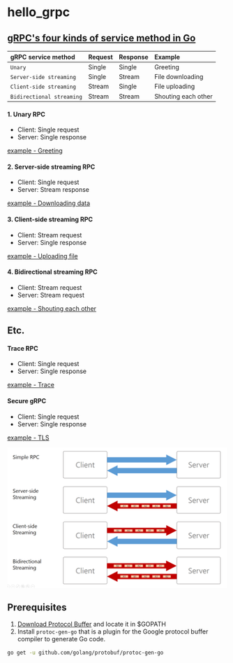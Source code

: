 # hello_grpc

## [gRPC's four kinds of service method in Go](https://grpc.io/docs/guides/concepts/)

|gRPC service method  | Request  | Response  |  Example |
|:---|:---|:---|:---|
| `Unary`| Single |  Single | Greeting|
| `Server-side streaming` | Single  | Stream  | File downloading|
| `Client-side streaming` | Stream  | Single  | File uploading|
| `Bidirectional streaming` | Stream | Stream  | Shouting each other|

#### 1. Unary RPC

- Client: Single request
- Server: Single response

[example - Greeting](greeting)


#### 2. Server-side streaming RPC

- Client: Single request
- Server: Stream response

[example - Downloading data](./download)


#### 3. Client-side streaming RPC

- Client: Stream request
- Server: Single response

[example - Uploading file](./upload)


#### 4. Bidirectional streaming RPC  

- Client: Stream request
- Server: Stream request

[example - Shouting each other](./referee)


## Etc.

#### Trace RPC

- Client: Single request
- Server: Single response

[example - Trace](trace)

#### Secure gRPC  

- Client: Single request
- Server: Single response

[example - TLS](tls)

![4 kinds of service method](4-kinds-of-service-method-2.png)


## Prerequisites

1) [Download Protocol Buffer](https://github.com/protocolbuffers/protobuf/releases) and locate it in $GOPATH
2) Install `protoc-gen-go` that is a plugin for the Google protocol buffer compiler to generate Go code.

```sh
go get -u github.com/golang/protobuf/protoc-gen-go
``` 
    